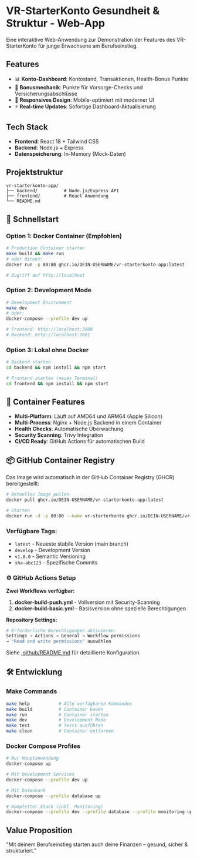 # VR-StarterKonto Gesundheit & Struktur - Web-App

Eine interaktive Web-Anwendung zur Demonstration der Features des VR-StarterKonto für junge Erwachsene am Berufseinstieg.

## Features

- 📊 **Konto-Dashboard**: Kontostand, Transaktionen, Health-Bonus Punkte
- 🎯 **Bonusmechanik**: Punkte für Vorsorge-Checks und Versicherungsabschlüsse
- 📱 **Responsives Design**: Mobile-optimiert mit moderner UI
- ⚡ **Real-time Updates**: Sofortige Dashboard-Aktualisierung

## Tech Stack

- **Frontend**: React 18 + Tailwind CSS
- **Backend**: Node.js + Express
- **Datenspeicherung**: In-Memory (Mock-Daten)

## Projektstruktur

```
vr-starterkonto-app/
├── backend/          # Node.js/Express API
├── frontend/         # React Anwendung
└── README.md
```

## 🚀 Schnellstart

### Option 1: Docker Container (Empfohlen)
```bash
# Production Container starten
make build && make run
# oder direkt:
docker run -p 80:80 ghcr.io/DEIN-USERNAME/vr-starterkonto-app:latest

# Zugriff auf http://localhost
```

### Option 2: Development Mode
```bash
# Development Environment
make dev
# oder:
docker-compose --profile dev up

# Frontend: http://localhost:3000
# Backend: http://localhost:3001
```

### Option 3: Lokal ohne Docker
```bash
# Backend starten
cd backend && npm install && npm start

# Frontend starten (neues Terminal)
cd frontend && npm install && npm start
```

## 🐳 Container Features

- **Multi-Platform**: Läuft auf AMD64 und ARM64 (Apple Silicon)
- **Multi-Process**: Nginx + Node.js Backend in einem Container
- **Health Checks**: Automatische Überwachung
- **Security Scanning**: Trivy Integration
- **CI/CD Ready**: GitHub Actions für automatischen Build

## 📦 GitHub Container Registry

Das Image wird automatisch in der GitHub Container Registry (GHCR) bereitgestellt:

```bash
# Aktuelles Image pullen
docker pull ghcr.io/DEIN-USERNAME/vr-starterkonto-app:latest

# Starten
docker run -d -p 80:80 --name vr-starterkonto ghcr.io/DEIN-USERNAME/vr-starterkonto-app:latest
```

### Verfügbare Tags:
- `latest` - Neueste stabile Version (main branch)
- `develop` - Development Version
- `v1.0.0` - Semantic Versioning
- `sha-abc123` - Spezifische Commits

### ⚙️ GitHub Actions Setup

**Zwei Workflows verfügbar:**
1. **docker-build-push.yml** - Vollversion mit Security-Scanning
2. **docker-build-basic.yml** - Basisversion ohne spezielle Berechtigungen

**Repository Settings:**
```bash
# Erforderliche Berechtigungen aktivieren:
Settings → Actions → General → Workflow permissions
→ "Read and write permissions" auswählen
```

Siehe [.github/README.md](.github/README.md) für detaillierte Konfiguration.

## 🛠 Entwicklung

### Make Commands
```bash
make help           # Alle verfügbaren Kommandos
make build          # Container bauen
make run            # Container starten
make dev            # Development Mode
make test           # Tests ausführen
make clean          # Container entfernen
```

### Docker Compose Profiles
```bash
# Nur Hauptanwendung
docker-compose up

# Mit Development Services
docker-compose --profile dev up

# Mit Datenbank
docker-compose --profile database up

# Kompletter Stack (inkl. Monitoring)
docker-compose --profile dev --profile database --profile monitoring up
```

## Value Proposition

"Mit deinem Berufseinstieg starten auch deine Finanzen – gesund, sicher & strukturiert."
